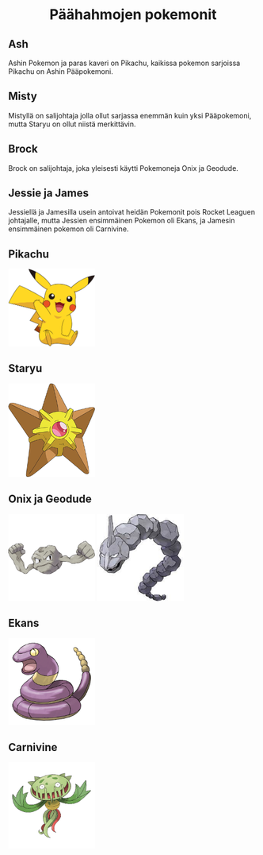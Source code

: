 <h1 align="center">Päähahmojen pokemonit</h1>

<h2>Ash</h2> 
<p>Ashin Pokemon ja paras kaveri on Pikachu, kaikissa pokemon sarjoissa Pikachu on Ashin Pääpokemoni.</p>

<h2>Misty</h2>
<p>Mistyllä on salijohtaja jolla ollut sarjassa enemmän kuin yksi Pääpokemoni, mutta Staryu on ollut niistä merkittävin.
  
<h2>Brock</h2>
<p>Brock on salijohtaja, joka yleisesti käytti Pokemoneja Onix ja Geodude.
  
<h2>Jessie ja James</h2>
<p>Jessiellä ja Jamesilla usein antoivat heidän Pokemonit pois Rocket Leaguen johtajalle, mutta Jessien ensimmäinen Pokemon oli Ekans, ja Jamesin ensimmäinen pokemon oli Carnivine.

<h2>Pikachu</h2>
<img width="175" length="175" src="76479dd91dc55c2768ddccfc30a4fbf5.png">

<h2>Staryu</h2>
<img width="175" length="175" src="120-Staryu.png">

<h2>Onix ja Geodude</h2>
<img width="175" length="175" src="074Geodude.webp">
<img width="175" length="175" src="download.jpg">

<h2>Ekans</h2>
<img width="175" length="175" src="023.png">

<h2>Carnivine</h2>
<img width="175" length="175" src="455.png">


